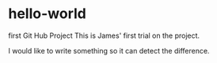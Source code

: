 # hello-world
first Git Hub Project
This is James' first trial on the project. 

I would like to write something so it can detect the difference.
